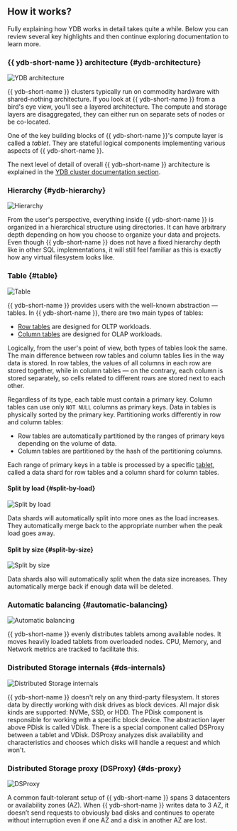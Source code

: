 ## How it works?

Fully explaining how YDB works in detail takes quite a while. Below you can review several key highlights and then continue exploring documentation to learn more.

### {{ ydb-short-name }} architecture {#ydb-architecture}

![YDB architecture](https://storage.yandexcloud.net/ydb-www-prod-site-assets/howitworks/grps.png)

{{ ydb-short-name }} clusters typically run on commodity hardware with shared-nothing architecture. If you look at {{ ydb-short-name }} from a bird's eye view, you'll see a layered architecture. The compute and storage layers are disaggregated, they can either run on separate sets of nodes or be co-located.

One of the key building blocks of {{ ydb-short-name }}'s compute layer is called a *tablet*. They are stateful logical components implementing various aspects of {{ ydb-short-name }}.

The next level of detail of overall {{ ydb-short-name }} architecture is explained in the [YDB cluster documentation section](../../cluster/index.md).

### Hierarchy {#ydb-hierarchy}

![Hierarchy](https://storage.yandexcloud.net/ydb-www-prod-site-assets/howitworks/organization.png)

From the user's perspective, everything inside {{ ydb-short-name }} is organized in a hierarchical structure using directories. It can have arbitrary depth depending on how you choose to organize your data and projects. Even though {{ ydb-short-name }} does not have a fixed hierarchy depth like in other SQL implementations, it will still feel familiar as this is exactly how any virtual filesystem looks like.

### Table {#table}

![Table](https://storage.yandexcloud.net/ydb-www-prod-site-assets/howitworks/table.png)

{{ ydb-short-name }} provides users with the well-known abstraction — tables. In {{ ydb-short-name }}, there are two main types of tables:
* [Row tables](../../datamodel/table.md#row-tables) are designed for OLTP workloads.
* [Column tables](../../datamodel/table.md#column-tables) are designed for OLAP workloads.

Logically, from the user's point of view, both types of tables look the same. The main difference between row tables and column tables lies in the way data is stored. In row tables, the values of all columns in each row are stored together, while in column tables — on the contrary, each column is stored separately, so cells related to different rows are stored next to each other.

Regardless of its type, each table must contain a primary key. Column tables can use only  `NOT NULL` columns as primary keys. Data in tables is physically sorted by the primary key. Partitioning works differently in row and column tables:
* Row tables are automatically partitioned by the ranges of primary keys depending on the volume of data.
* Column tables are partitioned by the hash of the partitioning columns.

Each range of primary keys in a table is processed by a specific [tablet](../../cluster/common_scheme_ydb.md#tablets), called a data shard for row tables and a column shard for column tables.

#### Split by load {#split-by-load}

![Split by load](https://storage.yandexcloud.net/ydb-www-prod-site-assets/howitworks/nagruz%201.5.png)

Data shards will automatically split into more ones as the load increases. They automatically merge back to the appropriate number when the peak load goes away.

#### Split by size {#split-by-size}

![Split by size](https://storage.yandexcloud.net/ydb-www-prod-site-assets/howitworks/size%201.5%20(1).png)

Data shards also will automatically split when the data size increases. They automatically merge back if enough data will be deleted.

### Automatic balancing {#automatic-balancing}

![Automatic balancing](https://storage.yandexcloud.net/ydb-www-prod-site-assets/howitworks/pills%201.5.png)

{{ ydb-short-name }} evenly distributes tablets among available nodes. It moves heavily loaded tablets from overloaded nodes. CPU, Memory, and Network metrics are tracked to facilitate this.

### Distributed Storage internals {#ds-internals}

![Distributed Storage internals](https://storage.yandexcloud.net/ydb-www-prod-site-assets/howitworks/distributed.png)

{{ ydb-short-name }} doesn't rely on any third-party filesystem. It stores data by directly working with disk drives as block devices. All major disk kinds are supported: NVMe, SSD, or HDD. The PDisk component is responsible for working with a specific block device. The abstraction layer above PDisk is called VDisk. There is a special component called DSProxy between a tablet and VDisk. DSProxy analyzes disk availability and characteristics and chooses which disks will handle a request and which won't.

### Distributed Storage proxy (DSProxy) {#ds-proxy}

![DSProxy](https://storage.yandexcloud.net/ydb-www-prod-site-assets/howitworks/proxy%202.png)

A common fault-tolerant setup of {{ ydb-short-name }} spans 3 datacenters or availability zones (AZ). When {{ ydb-short-name }} writes data to 3 AZ, it doesn’t send requests to obviously bad disks and continues to operate without interruption even if one AZ and a disk in another AZ are lost.